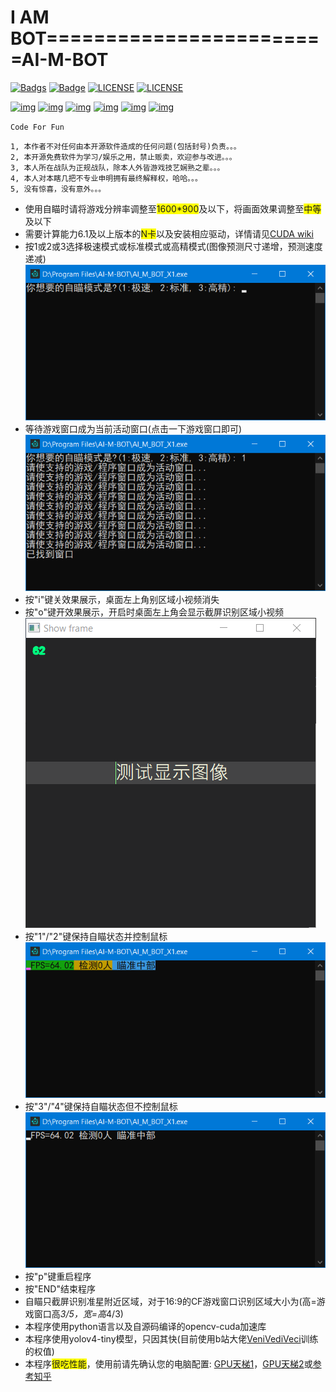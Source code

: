 # I AM BOT========================AI-M-BOT

[![Badgs](https://img.shields.io/badge/链接-996.icu-green)](https://996.icu/#/zh_CN)  [![Badge](https://img.shields.io/badge/link-996.icu-pink)](https://996.icu/#/en_US)  [![LICENSE](https://img.shields.io/badge/许可证-反对996-red)](https://github.com/996icu/996.ICU/blob/master/LICENSE_CN)  [![LICENSE](https://img.shields.io/badge/license-Anti996-blue)](https://github.com/996icu/996.ICU/blob/master/LICENSE)

[![img](https://img.shields.io/github/stars/JiaPai12138/AI-M-BOT?label=点赞)](https://github.com/JiaPai12138/AI-M-BOT)  [![img](https://img.shields.io/github/forks/JiaPai12138/AI-M-BOT?label=克隆)](https://github.com/JiaPai12138/AI-M-BOT)  [![img](https://img.shields.io/github/last-commit/JiaPai12138/AI-M-BOT?label=最近提交)](https://github.com/JiaPai12138/AI-M-BOT)  [![img](https://img.shields.io/github/release/JiaPai12138/AI-M-BOT?label=最新版本)](https://github.com/JiaPai12138/AI-M-BOT/releases)  [![img](https://img.shields.io/github/license/JiaPai12138/AI-M-BOT?label=许可证)](https://github.com/JiaPai12138/AI-M-BOT/blob/main/LICENSE)  [![img](https://img.shields.io/badge/URL-帮助文档-blue)](https://github.com/JiaPai12138/AI-M-BOT/blob/main/使用说明.rtf)

`Code For Fun`
```
1, 本作者不对任何由本开源软件造成的任何问题(包括封号)负责。。。
2, 本开源免费软件为学习/娱乐之用，禁止贩卖，欢迎参与改进。。。
3, 本人所在战队为正规战队，除本人外皆游戏技艺娴熟之辈。。。
4, 本人对本瞎几把不专业申明拥有最终解释权，哈哈。。。
5, 没有惊喜，没有意外。。。
```

* 使用自瞄时请将游戏分辨率调整至<font style="background: #FFFF00">1600*900</font>及以下，将画面效果调整至<font style="background: #FFFF00">中等</font>及以下
* 需要计算能力6.1及以上版本的<font style="background: #FFFF00">N卡</font>以及安装相应驱动，详情请见[CUDA wiki](https://zh.wikipedia.org/wiki/CUDA)
* 按1或2或3选择极速模式或标准模式或高精模式(图像预测尺寸递增，预测速度递减)![image](PDF_Images/自瞄模式选择.png)
* 等待游戏窗口成为当前活动窗口(点击一下游戏窗口即可)![image](PDF_Images/自瞄等待窗口.png)
* 按"i"键关效果展示，桌面左上角别区域小视频消失
* 按"o"键开效果展示，开启时桌面左上角会显示截屏识别区域小视频![image](PDF_Images/自瞄显示图像.png)
* 按"1"/"2"键保持自瞄状态并控制鼠标![image](PDF_Images/自瞄控制运行.png)
* 按"3"/"4"键保持自瞄状态但不控制鼠标![image](PDF_Images/自瞄待命运行.png)
* 按"p"键重启程序
* 按"END"结束程序
* 自瞄只截屏识别准星附近区域，对于16:9的CF游戏窗口识别区域大小为(高=游戏窗口高*3/5，宽=高*4/3)
* 本程序使用python语言以及自源码编译的opencv-cuda加速库
* 本程序使用yolov4-tiny模型，只因其快(目前使用b站大佬[VeniVediVeci](https://space.bilibili.com/196421117)训练的权值)
* 本程序<font style="background: #FFFF00">很吃性能</font>，使用前请先确认您的电脑配置: [GPU天梯1](http://cdn.malu.me/gpu/)，[GPU天梯2](https://topic.expreview.com/GPU/)或[参考知乎](https://zhuanlan.zhihu.com/p/133845310)
